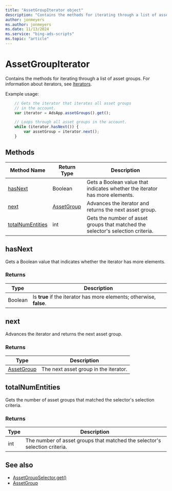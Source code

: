 ```yaml
---
title: "AssetGroupIterator object"
description: "Contains the methods for iterating through a list of asset groups."
author: jonmeyers
ms.author: jonmeyers
ms.date: 11/13/2024
ms.service: "bing-ads-scripts"
ms.topic: "article"
---
```


# AssetGroupIterator

Contains the methods for iterating through a list of asset groups. For information about iterators, see [Iterators](../concepts/iterators.md).

Example usage:
```javascript
    // Gets the iterator that iterates all asset groups
    // in the account.
    var iterator = AdsApp.assetGroups().get();

    // Loops through all asset groups in the account.
    while (iterator.hasNext()) {
        var assetGroup = iterator.next();
    }
```

## Methods
|Method Name|Return Type|Description|
|-|-|-
[hasNext](#hasnext)|Boolean|Gets a Boolean value that indicates whether the iterator has more elements.
[next](#next)|[AssetGroup](./AssetGroup.md)|Advances the iterator and returns the next asset group.
[totalNumEntities](#totalnumentities)|int|Gets the number of asset groups that matched the selector's selection criteria.

## <a name="hasnext"></a>hasNext
Gets a Boolean value that indicates whether the iterator has more elements.

### Returns
|Type|Description|
|-|-
Boolean|Is **true** if the iterator has more elements; otherwise, **false**.

## <a name="next"></a>next
Advances the iterator and returns the next asset group.

### Returns
|Type|Description|
|-|-
[AssetGroup](./AssetGroup.md)|The next asset group in the iterator.

## <a name="totalnumentities"></a>totalNumEntities
Gets the number of asset groups that matched the selector's selection criteria. 

### Returns
|Type|Description|
|-|-
int|The number of asset groups that matched the selector's selection criteria.



## See also
- [AssetGroupSelector.get()](./AssetGroupSelector.md#get)
- [AssetGroup](./AssetGroup.md)

